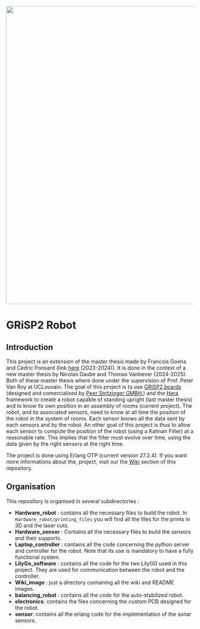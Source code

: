 <img src="./Wiki_images/img/banderole.png" width="800" />

# GRiSP2 Robot

## Introduction

This project is an extension of the master thesis made by Francois Goens and Cédric Ponsard (link [here](https://github.com/FrancoisGgg/balancing_robot) (2023-2024)). It is done in the context of a new master thesis by Nicolas Daube and Thomas Vanbever (2024-2025). Both of these master thesis where done under the supervision of Prof. Peter Van Roy at UCLouvain. The goal of this project is to use [GRISP2 boards](https://github.com/grisp/grisp) (designed and comercialised by [Peer Stritzinger GMBH.](https://stritzinger.com/)) and the [Hera](https://github.com/Nicodaube/hera) framework to create a robot capable of standing upright (last master thesis) and to know its own position in an assembly of rooms (current project). The robot, and its associated sensors, need to know at all time the position of the robot in the system of rooms. Each sensor knows all the data sent by each sensors and by the robot. An other goal of this project is thus to allow each sensor to compute the position of the robot (using a Kalman Filter) at a reasonable rate. This implies that the filter must evolve over time, using the data given by the right sensors at the right time.

The project is done using Erlang OTP (current version 27.2.4). If you want more informations about the, project, visit our the [Wiki](https://github.com/Nicodaube/Grisp_robot/wiki) section of this repository.

## Organisation

This repository is organised in several subdirectories :

* **Hardware_robot** : contains all the necessary files to build the robot. In `Hardware_robot/printing_files` you will find all the files for the prints in 3D and the laser cuts.
* **Hardware_sensor** : Contains all the necessary files to build the sensors and their supports.
* **Laptop_controller** : contains all the code concerning the python server and controller for the robot. Note that its use is mandatory to have a fully functional system.
* **LilyGo_software** : contains all the code for the two LilyGO used in this project. They are used for communication between the robot and the controller.
* **Wiki_image** : just a directory containing all the wiki and README images.
* **balancing_robot** : contains all the code for the auto-stabilized robot.
* **electronics**: contains the files concerning the custom PCB designed for the robot.
* **sensor**: contains all the erlang code for the implementation of the sonar sensors.

